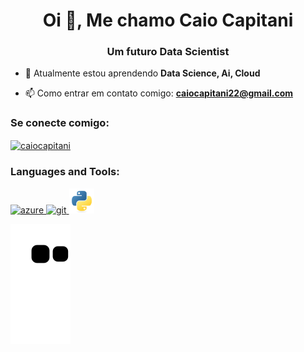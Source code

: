 <h1 align="center">Oi 👋, Me chamo Caio Capitani</h1>
<h3 align="center">Um futuro Data Scientist</h3>

- 🌱 Atualmente estou aprendendo **Data Science, Ai, Cloud**

- 📫 Como entrar em contato comigo: **caiocapitani22@gmail.com**

<h3 align="left">Se conecte comigo:</h3>
<p align="left">
<a href="https://linkedin.com/in/caiocapitani" target="blank"><img align="center" src="https://raw.githubusercontent.com/rahuldkjain/github-profile-readme-generator/master/src/images/icons/Social/linked-in-alt.svg" alt="caiocapitani" height="30" width="40" /></a>
</p>

<h3 align="left">Languages and Tools:</h3>
<p align="left"> <a href="https://azure.microsoft.com/en-in/" target="_blank" rel="noreferrer"> <img src="https://www.vectorlogo.zone/logos/microsoft_azure/microsoft_azure-icon.svg" alt="azure" width="40" height="40"/> </a> <a href="https://git-scm.com/" target="_blank" rel="noreferrer"> <img src="https://www.vectorlogo.zone/logos/git-scm/git-scm-icon.svg" alt="git" width="40" height="40"/> </a> <a href="https://www.python.org" target="_blank" rel="noreferrer"> <img src="https://raw.githubusercontent.com/devicons/devicon/master/icons/python/python-original.svg" alt="python" width="40" height="40"/> </a> </p>

![Snake animation](https://github.com/CaioCapitani/CaioCapitani/blob/output/github-contribution-grid-snake.svg)
